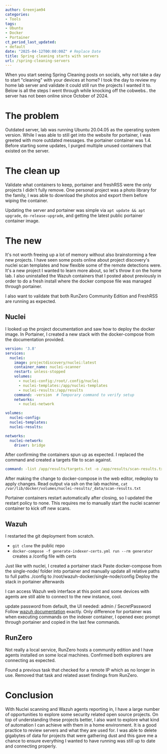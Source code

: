 ```yaml
---
author: Greenjam94
categories:
- Tools
tags:
- Ubuntu
- Docker
- Portainer
ct_period_last_updated:
- default
date: "2025-04-12T00:00:00Z" # Replace Date
title: Spring cleaning starts with servers
url: /spring-cleaning-servers
---
```


When you start seeing Spring Cleaning posts on socials, why not take a day to start "cleaning" with your devices at home? I took the day to review my home lab server and validate it could still run the projects I wanted it to. Below is all the steps I went through while knocking off the cobwebs.. the server has not been online since October of 2024.

# The problem

Outdated server, lab was running Ubuntu 20.04.05 as the operating system version. While I was able to still get into the website for portainer, I was greeted with more outdated messages. the portainer container was 1.4. Before starting some updates, I purged multiple unused containers that existed on the server.

# The clean up

Validate what containers to keep, portainer and freshRSS were the only projects I didn't fully remove. One personal project was a photo library for the family, I was able to download the photos and export them before wiping the container.

Updating the server and portainer was simple via `apt update && apt upgrade`, `do-release-upgrade`, and getting the latest public portainer container image.

# The new

It's not worth freeing up a lot of memory without also brainstorming a few new projects.
I have seen some posts online about project discovery's nuclei scan templates and how flexible some of the remote detections were. It's a new project I wanted to learn more about, so let's throw it on the home lab. I also uninstalled the Wazuh containers that I posted about previously in order to do a fresh install where the docker compose file was managed through portainer.

I also want to validate that both RunZero Community Edition and FreshRSS are running as expected.

## Nuclei

I looked up the project documentation and saw how to deploy the docker image.
In Portainer, I created a new stack with the docker-compose from the documentation provided.

```yaml
version: '3.8'
services:
  nuclei:
    image: projectdiscovery/nuclei:latest
    container_name: nuclei-scanner
    restart: unless-stopped
    volumes:
      - nuclei-config:/root/.config/nuclei
      - nuclei-templates:/app/nuclei-templates
      - nuclei-results:/app/results
    command: -version  # Temporary command to verify setup
    networks:
      - nuclei-network

volumes:
  nuclei-config:
  nuclei-templates:
  nuclei-results:

networks:
  nuclei-network:
    driver: bridge
```

After confirming the containers spun up as expected. I replaced the command and created a targets file to scan against.

```yaml
command: -list /app/results/targets.txt -o /app/results/scan-results.txt
```

After making the change to docker-compose in the web editor, redeploy to apply changes.
Read output via ssh on the lab machine, `cat /var/lib/docker/volumes/nuclei-results/_data/scan-results.txt`

Portainer containers restart automatically after closing, so I updated the restart policy to none. This requires me to manually start the nuclei scanner container to kick off new scans.

## Wazuh

I restarted the git deployment from scratch.

- `git clone` the public repo
- `docker-compose -f generate-indexer-certs.yml run --rm generator` creates a /config file with certs

Just like with nuclei, I created a portainer stack
Paste docker-compose from the single-node/ folder into portainer and manually update all relative paths to full paths
    ./config to /root/wazuh-docker/single-node/config
Deploy the stack in portainer afterwards

I can access Wazuh web interface at this point and some devices with agents are still able to connect to the new instance, cool.

update password from default, the UI needed: admin / SecretPassword
Follow [wazuh documentation](https://documentation.wazuh.com/current/deployment-options/docker/wazuh-container.html#wazuh-indexer-users) exactly.
Only difference for portainer was when executing commands on the indexer container, I opened exec prompt through portainer and copied in the last few commands.

## RunZero

Not really a local service, RunZero hosts a community edition and I have agents installed on some local machines.
Confirmed both explorers are connecting as expected.

Found a previous task that checked for a remote IP which as no longer in use. Removed that task and related asset findings from RunZero.

# Conclusion

With Nuclei scanning and Wazuh agents reporting in, I have a large number of opportunities to explore some security related open source projects. On top of understanding these projects better, I also want to explore what kind of automation I can achieve with them in a home environment. It is a good practice to review servers and what they are used for. I was able to delete gigabytes of data for projects that were gathering dust and this gave me a chance to ensure everything I wanted to have running was still up to date and connecting properly.
